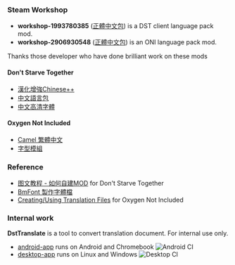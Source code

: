 ### Steam Workshop
* **workshop-1993780385** ([正體中文包](https://steamcommunity.com/sharedfiles/filedetails/?id=1993780385)) is a DST client language pack mod.
* **workshop-2906930548** ([正體中文包](https://steamcommunity.com/sharedfiles/filedetails/?id=2906930548)) is an ONI language pack mod.

Thanks those developer who have done brilliant work on these mods
#### Don't Starve Together
* [漢化增強Chinese++](https://steamcommunity.com/sharedfiles/filedetails/?id=1418746242)
* [中文語言包](https://steamcommunity.com/sharedfiles/filedetails/?id=367546858)
* [中文高清字體](https://steamcommunity.com/sharedfiles/filedetails/?id=678340265)
#### Oxygen Not Included
* [Camel 繁體中文](https://steamcommunity.com/sharedfiles/filedetails/?id=2679329370)
* [字型模組](https://steamcommunity.com/workshop/filedetails/?id=2119648603)

### Reference
* [图文教程 - 如何自建MOD](https://steamcommunity.com/sharedfiles/filedetails/?id=676286328) for Don't Starve Together
* [BmFont 製作字體檔](https://cwa1022.pixnet.net/blog/post/15527479)
* [Creating/Using Translation Files](https://forums.kleientertainment.com/forums/topic/74765-creatingusing-translation-files-updated-august-22nd-2017/) for Oxygen Not Included

### Internal work

**DstTranslate** is a tool to convert translation document. For internal use only.
* [android-app](android-app) runs on Android and Chromebook ![Android CI](https://github.com/DolphinWing/DSTTranslate/workflows/Android%20CI/badge.svg) 
* [desktop-app](desktop-app) runs on Linux and Windows ![Desktop CI](https://github.com/DolphinWing/DSTTranslate/workflows/Desktop%20CI/badge.svg) 
